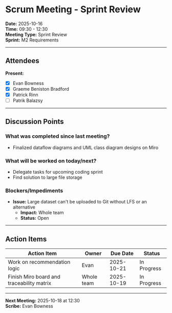# Scrum Meeting - Sprint Review

**Date:** 2025-10-16  
**Time:** 09:30 - 12:30  
**Meeting Type:** Sprint Review  
**Sprint:** M2 Requirements

---

## Attendees

**Present:**
- [x] Evan Bowness
- [x] Graeme Beniston Bradford
- [x] Patrick Rinn
- [ ] Patrik Balazsy

---

## Discussion Points

### What was completed since last meeting?
- Finalized dataflow diagrams and UML class diagram designs on Miro

### What will be worked on today/next?
- Delegate tasks for upcoming coding sprint
- Find solution to large file storage

### Blockers/Impediments
- **Issue:** Large dataset can't be uploaded to Git without LFS or an alternative
  - **Impact:** Whole team
  - **Status:** Open

---

## Action Items

| Action Item | Owner | Due Date | Status |
|-------------|-------|----------|--------|
| Work on recommendation logic | Evan | 2025-10-21 | In Progress |
| Finish Miro board and traceability matrix | Whole team | 2025-10-19 | In Progress |

---

**Next Meeting:** 2025-10-18 at 12:30  
**Scribe:** Evan Bowness
